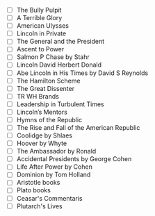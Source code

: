- [ ] The Bully Pulpit
- [ ] A Terrible Glory
- [ ] American Ulysses
- [ ] Lincoln in Private
- [ ] The General and the President
- [ ] Ascent to Power
- [ ] Salmon P Chase by Stahr
- [ ] Lincoln David Herbert Donald
- [ ] Abe Lincoln in His Times by David S Reynolds
- [ ] The Hamilton Scheme
- [ ] The Great Dissenter
- [ ] TR WH Brands
- [ ] Leadership in Turbulent Times
- [ ] Lincoln’s Mentors
- [ ] Hymns of the Republic
- [ ] The Rise and Fall of the American Republic
- [ ] Coolidge by Shlaes
- [ ] Hoover by Whyte
- [ ] The Ambassador by Ronald
- [ ] Accidental Presidents by George Cohen
- [ ] Life After Power by Cohen
- [ ] Dominion by Tom Holland
- [ ] Aristotle books
- [ ] Plato books
- [ ] Ceasar's Commentaris
- [ ] Plutarch's Lives
